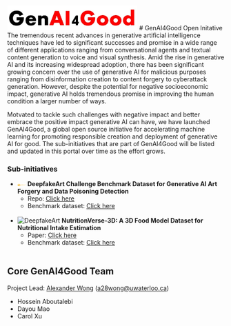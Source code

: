 <img src="https://raw.githubusercontent.com/AlexSWong/GenAI4Good/main/genai.jpg" alt="genai4good" width="60%" height="60%">
# GenAI4Good Open Initative
The tremendous recent advances in generative artificial intelligence techniques have led to significant successes and promise in a wide range of different applications ranging from conversational agents and textual content generation to voice and visual synthesis. Amid the rise in generative AI and its increasing widespread adoption, there has been significant growing concern over the use of generative AI for malicious purposes ranging from disinformation creation to content forgery to cyberattack generation. However, despite the potential for negative socioeconomic impact, generative AI holds tremendous promise in improving the human condition a larger number of ways.

Motvated to tackle such challenges with negative impact and better embrace the positive impact generative AI can have, we have launched GenAI4Good, a global open source initiative for accelerating machine learning for promoting responsible creation and deployment of generative AI for good.  The sub-initiatives that are part of GenAI4Good will be listed and updated in this portal over time as the effort grows.

### Sub-initiatives
- <img src="https://github.com/h-aboutalebi/DeepfakeArt/raw/main/images/logo.jpg" alt="DeepfakeArt" width="4%" height="4%"> **DeepfakeArt Challenge Benchmark Dataset for Generative AI Art Forgery and Data Poisoning Detection** 
  - Repo: [Click here](https://github.com/h-aboutalebi/DeepfakeArt)
  - Benchmark dataset:  [Click here](https://www.kaggle.com/datasets/danielmao2019/deepfakeart)
  <br>
- <img src="https://storage.googleapis.com/kaggle-datasets-images/3104861/5347560/d1c61a300ea38043464b13c580caba35/dataset-cover.png" alt="DeepfakeArt" width="4%" height="4%"> **NutritionVerse-3D: A 3D Food Model Dataset for Nutritional Intake Estimation** 
  - Paper: [Click here](https://arxiv.org/abs/2304.05619)
  - Benchmark dataset:  [Click here](https://www.kaggle.com/datasets/amytai/nutritionverse-3d)
  <br>

## Core GenAI4Good Team

Project Lead: [Alexander Wong](http://www.eng.uwaterloo.ca/~a28wong) (a28wong@uwaterloo.ca)
* Hossein Aboutalebi
* Dayou Mao
* Carol Xu

